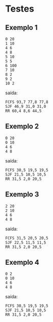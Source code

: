 # Testes

## Exemplo 1

```
0 20
1 10
4 6
4 8
5 10
5 5
6 100
7 10
8 2
9 2
10 2
```

saída:

```
FCFS 93,7 77,8 77,8
SJF 46,9 31,0 31,0
RR 60,4 8,6 44,5
```

## Exemplo 2

```
0 20
0 10
4 6
4 8
```

saída:

```
FCFS 30,5 19,5 19,5
SJF 21,5 10,5 10,5
RR 31,5 2,0 20,5
```

## Exemplo 3

```
2 20
2 10
4 6
4 8
```

saída:

```
FCFS 31,5 20,5 20,5
SJF 22,5 11,5 11,5
RR 31,5 2,0 20,5
```

## Exemplo 4

```
0 2
0 10
4 6
4 8
```

saída:

```
FCFS 30,5 19,5 19,5
SJF 21,5 10,5 10,5
RR 31,5 2,0 20,5
```
